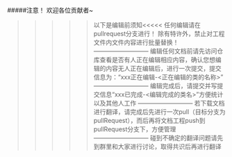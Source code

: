 
#####注意！
欢迎各位贡献者~
>>>>>以下是编辑前须知<<<<<
任何编辑请在pullrequest分支进行！
除有特许外，禁止对工程文件内文件内容进行批量替换！
—————————
编辑任何文档前请先访问仓库查看是否有人正在编辑相应内容，确认您想编辑的内容无人正在编辑后，进行一次提交，提交信息为：“xxx正在编辑-<正在编辑的类的名称>”
—————————
编辑完成后，请提交并写提交信息“xxx已完成-<编辑完成的类名>”方便统计以及其他人工作
—————————
若下载文档进行翻译，请完成后先进行一次pull（目标分支为pullRequest），而后再将文档工程push到pullRequest分支下，方便管理
—————————
碰到不确定的翻译问题请先到群里和大家进行讨论，取得共识后再进行翻译